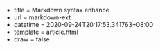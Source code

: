  - title = Markdown syntax enhance
 - url = markdown-ext
 - datetime = 2020-09-24T20:17:53.341763+08:00
 - template = article.html
 - draw = false

